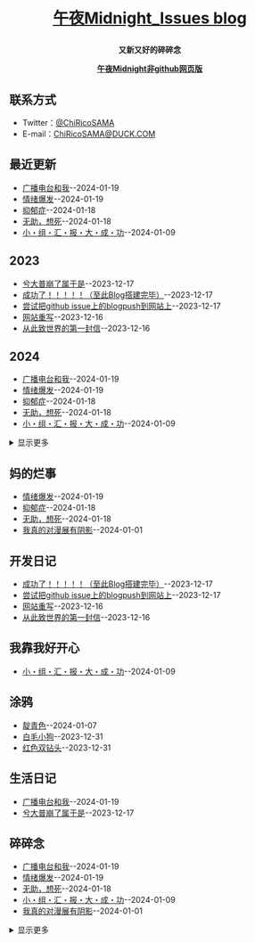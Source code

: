 **<p align="center">[午夜Midnight_Issues blog](https://github.com/ChiricoSAMA/Blog/)</p>**
====

**<p align="center">又新又好的碎碎念</p>**
**<p align="center">[午夜Midnight非github网页版](https://midnight.4everland.app)</p>**

## 联系方式
- Twitter：[@ChiRicoSAMA](https://twitter.com/ChiRicoSAMA)
- E-mail：[ChiRicoSAMA@DUCK.COM](mailto:chiricosama@duck.com)

## 最近更新
- [广播电台和我](https://github.com/ChiricoSAMA/Blog/issues/15)--2024-01-19
- [情绪爆发](https://github.com/ChiricoSAMA/Blog/issues/14)--2024-01-19
- [抑郁症](https://github.com/ChiricoSAMA/Blog/issues/13)--2024-01-18
- [无助，想死](https://github.com/ChiricoSAMA/Blog/issues/12)--2024-01-18
- [小・组・汇・报・大・成・功](https://github.com/ChiricoSAMA/Blog/issues/11)--2024-01-09
## 2023
- [兮大普崩了属于是](https://github.com/ChiricoSAMA/Blog/issues/6)--2023-12-17
- [成功了！！！！！（至此Blog搭建完毕）](https://github.com/ChiricoSAMA/Blog/issues/5)--2023-12-17
- [尝试把github issue上的blogpush到网站上](https://github.com/ChiricoSAMA/Blog/issues/4)--2023-12-17
- [网站重写](https://github.com/ChiricoSAMA/Blog/issues/3)--2023-12-16
- [从此致世界的第一封信](https://github.com/ChiricoSAMA/Blog/issues/2)--2023-12-16
## 2024
- [广播电台和我](https://github.com/ChiricoSAMA/Blog/issues/15)--2024-01-19
- [情绪爆发](https://github.com/ChiricoSAMA/Blog/issues/14)--2024-01-19
- [抑郁症](https://github.com/ChiricoSAMA/Blog/issues/13)--2024-01-18
- [无助，想死](https://github.com/ChiricoSAMA/Blog/issues/12)--2024-01-18
- [小・组・汇・报・大・成・功](https://github.com/ChiricoSAMA/Blog/issues/11)--2024-01-09
<details><summary>显示更多</summary>

- [靛青色](https://github.com/ChiricoSAMA/Blog/issues/10)--2024-01-07
- [我真的对漫展有阴影](https://github.com/ChiricoSAMA/Blog/issues/9)--2024-01-01
- [白毛小狗](https://github.com/ChiricoSAMA/Blog/issues/8)--2023-12-31
- [红色双钻头](https://github.com/ChiricoSAMA/Blog/issues/7)--2023-12-31
</details>

## 妈的烂事
- [情绪爆发](https://github.com/ChiricoSAMA/Blog/issues/14)--2024-01-19
- [抑郁症](https://github.com/ChiricoSAMA/Blog/issues/13)--2024-01-18
- [无助，想死](https://github.com/ChiricoSAMA/Blog/issues/12)--2024-01-18
- [我真的对漫展有阴影](https://github.com/ChiricoSAMA/Blog/issues/9)--2024-01-01
## 开发日记
- [成功了！！！！！（至此Blog搭建完毕）](https://github.com/ChiricoSAMA/Blog/issues/5)--2023-12-17
- [尝试把github issue上的blogpush到网站上](https://github.com/ChiricoSAMA/Blog/issues/4)--2023-12-17
- [网站重写](https://github.com/ChiricoSAMA/Blog/issues/3)--2023-12-16
- [从此致世界的第一封信](https://github.com/ChiricoSAMA/Blog/issues/2)--2023-12-16
## 我靠我好开心
- [小・组・汇・报・大・成・功](https://github.com/ChiricoSAMA/Blog/issues/11)--2024-01-09
## 涂鸦
- [靛青色](https://github.com/ChiricoSAMA/Blog/issues/10)--2024-01-07
- [白毛小狗](https://github.com/ChiricoSAMA/Blog/issues/8)--2023-12-31
- [红色双钻头](https://github.com/ChiricoSAMA/Blog/issues/7)--2023-12-31
## 生活日记
- [广播电台和我](https://github.com/ChiricoSAMA/Blog/issues/15)--2024-01-19
- [兮大普崩了属于是](https://github.com/ChiricoSAMA/Blog/issues/6)--2023-12-17
## 碎碎念
- [广播电台和我](https://github.com/ChiricoSAMA/Blog/issues/15)--2024-01-19
- [情绪爆发](https://github.com/ChiricoSAMA/Blog/issues/14)--2024-01-19
- [无助，想死](https://github.com/ChiricoSAMA/Blog/issues/12)--2024-01-18
- [小・组・汇・报・大・成・功](https://github.com/ChiricoSAMA/Blog/issues/11)--2024-01-09
- [我真的对漫展有阴影](https://github.com/ChiricoSAMA/Blog/issues/9)--2024-01-01
<details><summary>显示更多</summary>

- [兮大普崩了属于是](https://github.com/ChiricoSAMA/Blog/issues/6)--2023-12-17
- [成功了！！！！！（至此Blog搭建完毕）](https://github.com/ChiricoSAMA/Blog/issues/5)--2023-12-17
- [尝试把github issue上的blogpush到网站上](https://github.com/ChiricoSAMA/Blog/issues/4)--2023-12-17
</details>

